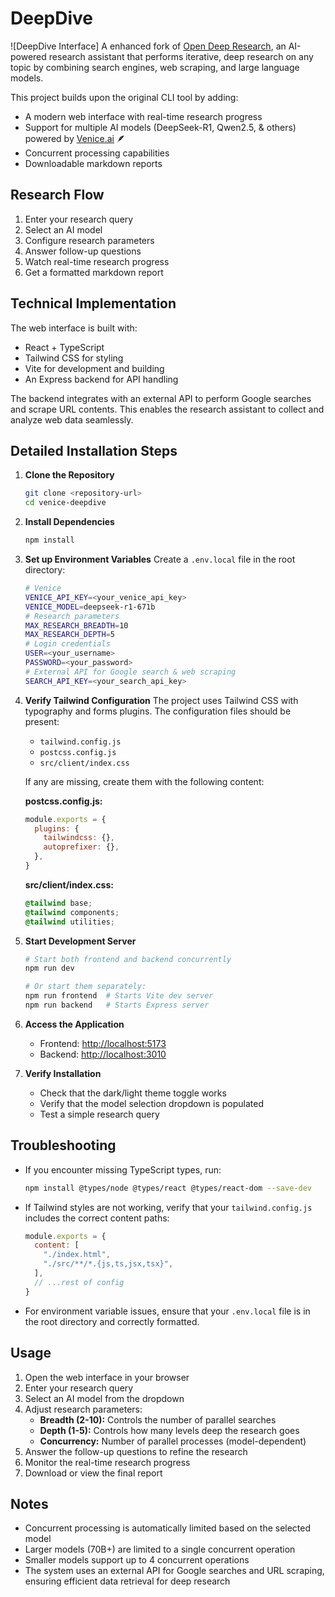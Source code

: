 # DeepDive

![DeepDive Interface]
A enhanced fork of [Open Deep Research](https://github.com/dzhng/deep-research), an AI-powered research assistant that performs iterative, deep research on any topic by combining search engines, web scraping, and large language models.

This project builds upon the original CLI tool by adding:
- A modern web interface with real-time research progress
- Support for multiple AI models (DeepSeek-R1, Qwen2.5, & others) powered by [Venice.ai](https://venice.ai/) 🪶
- Concurrent processing capabilities
- Downloadable markdown reports

## Research Flow

1. Enter your research query
2. Select an AI model
3. Configure research parameters
4. Answer follow-up questions
5. Watch real-time research progress
6. Get a formatted markdown report

## Technical Implementation

The web interface is built with:
- React + TypeScript
- Tailwind CSS for styling
- Vite for development and building
- An Express backend for API handling

The backend integrates with an external API to perform Google searches and scrape URL contents. This enables the research assistant to collect and analyze web data seamlessly.

## Detailed Installation Steps

1. **Clone the Repository**
   ```bash
   git clone <repository-url>
   cd venice-deepdive
   ```

2. **Install Dependencies**
   ```bash
   npm install
   ```

3. **Set up Environment Variables**
   Create a `.env.local` file in the root directory:
   ```bash
   # Venice
   VENICE_API_KEY=<your_venice_api_key>
   VENICE_MODEL=deepseek-r1-671b
   # Research parameters
   MAX_RESEARCH_BREADTH=10
   MAX_RESEARCH_DEPTH=5
   # Login credentials
   USER=<your_username>
   PASSWORD=<your_password>
   # External API for Google search & web scraping
   SEARCH_API_KEY=<your_search_api_key>
   ```

4. **Verify Tailwind Configuration**
   The project uses Tailwind CSS with typography and forms plugins. The configuration files should be present:
   - `tailwind.config.js`
   - `postcss.config.js`
   - `src/client/index.css`

   If any are missing, create them with the following content:

   **postcss.config.js:**
   ```javascript
   module.exports = {
     plugins: {
       tailwindcss: {},
       autoprefixer: {},
     },
   }
   ```

   **src/client/index.css:**
   ```css
   @tailwind base;
   @tailwind components;
   @tailwind utilities;
   ```

5. **Start Development Server**
   ```bash
   # Start both frontend and backend concurrently
   npm run dev

   # Or start them separately:
   npm run frontend  # Starts Vite dev server
   npm run backend   # Starts Express server
   ```

6. **Access the Application**
   - Frontend: [http://localhost:5173](http://localhost:5173)
   - Backend: [http://localhost:3010](http://localhost:3010)

7. **Verify Installation**
   - Check that the dark/light theme toggle works
   - Verify that the model selection dropdown is populated
   - Test a simple research query

## Troubleshooting

- If you encounter missing TypeScript types, run:
  ```bash
  npm install @types/node @types/react @types/react-dom --save-dev
  ```

- If Tailwind styles are not working, verify that your `tailwind.config.js` includes the correct content paths:
  ```javascript
  module.exports = {
    content: [
      "./index.html",
      "./src/**/*.{js,ts,jsx,tsx}",
    ],
    // ...rest of config
  }
  ```

- For environment variable issues, ensure that your `.env.local` file is in the root directory and correctly formatted.

## Usage

1. Open the web interface in your browser
2. Enter your research query
3. Select an AI model from the dropdown
4. Adjust research parameters:
   - **Breadth (2-10):** Controls the number of parallel searches
   - **Depth (1-5):** Controls how many levels deep the research goes
   - **Concurrency:** Number of parallel processes (model-dependent)
5. Answer the follow-up questions to refine the research
6. Monitor the real-time research progress
7. Download or view the final report

## Notes

- Concurrent processing is automatically limited based on the selected model
- Larger models (70B+) are limited to a single concurrent operation
- Smaller models support up to 4 concurrent operations
- The system uses an external API for Google searches and URL scraping, ensuring efficient data retrieval for deep research

